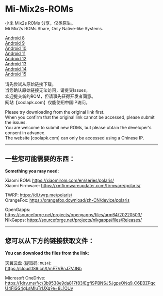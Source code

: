 # Mi-Mix2s-ROMs  

小米 Mix2s ROMs 分享，仅类原生。  
Mi Mix2s ROMs Share, Only Native-like Systems.  

[Android 8](A8.MD)  
[Android 9](A9.MD)  
[Android 10](A10.MD)  
[Android 11](A11.MD)  
[Android 12](A12.MD)  
[Android 13](A13.MD)  
[Android 14](A14.MD)  
[Android 15](A15.MD)  

请先尝试从原始链接下载。  
当您确认原始链接无法访问，请提交Issues。  
欢迎提交新的ROM，但请事先征得开发者同意。  
网站【coolapk.com】仅能使用中国IP访问。  

Please try downloading from the original link first.  
When you confirm that the original link cannot be accessed, please submit the issues.  
You are welcome to submit new ROMs, but please obtain the developer's consent in advance.  
The website [coolapk.com] can only be accessed using a Chinese IP.  

-------------------------
## 一些您可能需要的东西：
**Something you may need:**  

Xiaomi ROM: https://xiaomirom.com/en/series/polaris/  
Xiaomi Firmware: https://xmfirmwareupdater.com/firmware/polaris/  

TWRP: https://dl.twrp.me/polaris/  
OrangeFox: https://orangefox.download/zh-CN/device/polaris  

OpenGapps: https://sourceforge.net/projects/opengapps/files/arm64/20220503/  
NikGapps: https://sourceforge.net/projects/nikgapps/files/Releases/  

-------------------------

## 您可以从下方的链接获取文件：
**You can download the files from the link:**  

天翼云盘 (提取码: `MUI4`):  
https://cloud.189.cn/t/mE7VBnJZVJNb  

Microsoft OneDrive:  
https://1drv.ms/f/c/3b9538e9da817f83/EgfiSPBNSJ5JgpsONq9_C6EBZPqcU4FlGS4gLsMIuTrUXg?e=8L1OUy  
